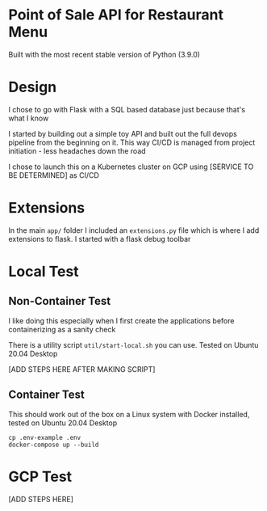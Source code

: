 # Point of Sale API for Restaurant Menu

Built with the most recent stable version of Python (3.9.0)

# Design

I chose to go with Flask with a SQL based database just because that's what I know

I started by building out a simple toy API and built out the full devops pipeline from the beginning on it. This way CI/CD is managed from project initiation - less headaches down the road

I chose to launch this on a Kubernetes cluster on GCP using [SERVICE TO BE DETERMINED] as CI/CD

# Extensions

In the main `app/` folder I included an `extensions.py` file which is where I add extensions to flask. I started with a flask debug toolbar

# Local Test

## Non-Container Test

I like doing this especially when I first create the applications before containerizing as a sanity check

There is a utility script `util/start-local.sh` you can use. Tested on Ubuntu 20.04 Desktop

[ADD STEPS HERE AFTER MAKING SCRIPT]

## Container Test

This should work out of the box on a Linux system with Docker installed, tested on Ubuntu 20.04 Desktop

```
cp .env-example .env
docker-compose up --build
```

# GCP Test

[ADD STEPS HERE]